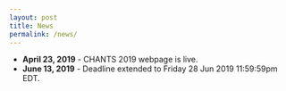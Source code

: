 ```yaml
---
layout: post
title: News
permalink: /news/
---
```


<ul>
  <li><strong>April 23, 2019</strong> - CHANTS 2019 webpage is live.</li>
  <li><strong>June 13, 2019</strong> - Deadline extended to Friday 28 Jun 2019 11:59:59pm EDT.</li>
</ul>


